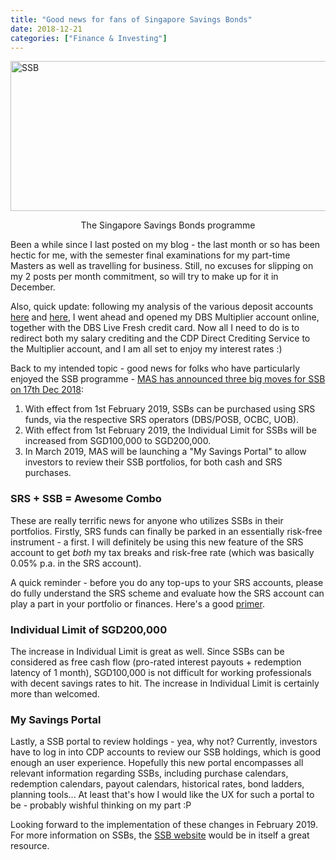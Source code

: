 ```yaml
---
title: "Good news for fans of Singapore Savings Bonds"
date: 2018-12-21
categories: ["Finance & Investing"]
---
```


<p><img class=" size-full wp-image-64 aligncenter" src="https://thestatsguyhome.files.wordpress.com/2018/12/SSB.jpg" alt="SSB" width="600" height="240"></p>
<p style="text-align:center;">The Singapore Savings Bonds programme</p>
<p>Been a while since I last posted on my blog - the last month or so has been hectic for me, with the semester final examinations for my part-time Masters as well as travelling for business. Still, no excuses for slipping on my 2 posts per month commitment, so will try to make up for it in December.</p>
<p>Also, quick update: following my analysis of the various deposit accounts <a href="http://thestatsguy.home.blog/2018/10/20/ocbc-360-interest-structure-changes-whats-the-impact-on-me-and-you-part-1/" target="_blank" rel="noopener noreferrer">here</a> and <a href="http://thestatsguy.home.blog/2018/11/04/ocbc-360-interest-structure-changes-whats-the-impact-on-me-and-you-part-2/" target="_blank" rel="noopener noreferrer">here</a>, I went ahead and opened my DBS Multiplier account online, together with the DBS Live Fresh credit card. Now all I need to do is to redirect both my salary crediting and the CDP Direct Crediting Service to the Multiplier account, and I am all set to enjoy my interest rates :)</p>
<p>Back to my intended topic - good news for folks who have particularly enjoyed the SSB programme - <a href="http://www.sgs.gov.sg/~/media/SGS/SGS%20Announcements%20pdf/SSB%20PDF/MAS%20Media%20Release%20on%20SSB%20Applications%20via%20SRS%20Funds.pdf" target="_blank" rel="noopener noreferrer">MAS has announced three big moves for SSB on 17th Dec 2018</a>:</p>
<ol>
<li>With effect from 1st February 2019, SSBs can be purchased using SRS funds, via the respective SRS operators (DBS/POSB, OCBC, UOB).</li>
<li>With effect from 1st February 2019, the Individual Limit for SSBs will be increased from SGD100,000 to SGD200,000.</li>
<li>In March 2019, MAS will be launching a "My Savings Portal" to allow investors to review their SSB portfolios, for both cash and SRS purchases.</li>
</ol>
<h3>SRS + SSB = Awesome Combo</h3>
<p>These are really terrific news for anyone who utilizes SSBs in their portfolios. Firstly, SRS funds can finally be parked in an essentially risk-free instrument - a first. I will definitely be using this new feature of the SRS account to get <em>both</em> my tax breaks and risk-free rate (which was basically 0.05% p.a. in the SRS account).</p>
<p>A quick reminder - before you do any top-ups to your SRS accounts, please do fully understand the SRS scheme and evaluate how the SRS account can play a part in your portfolio or finances. Here's a good&nbsp;<a href="https://dollarsandsense.sg/supplementary-retirement-scheme-4-things-need-understand-opening-srs-account/" target="_blank" rel="noopener noreferrer">primer</a>.</p>
<h3>Individual Limit of SGD200,000</h3>
<p>The increase in Individual Limit is great as well. Since SSBs can be considered as free cash flow (pro-rated interest payouts + redemption latency of 1 month), SGD100,000 is not difficult for working professionals with decent savings rates to hit. The increase in Individual Limit is certainly more than welcomed.</p>
<h3>My Savings Portal</h3>
<p>Lastly, a SSB portal to review holdings - yea, why not? Currently, investors have to log in into CDP accounts to review our SSB holdings, which is good enough an user experience. Hopefully this new portal encompasses all relevant information regarding SSBs, including purchase calendars, redemption calendars, payout calendars, historical rates, bond ladders, planning tools... At least that's how I would like the UX for such a portal to be - probably wishful thinking on my part :P</p>
<p>Looking forward to the implementation of these changes in February 2019. For more information on SSBs, the <a href="http://www.sgs.gov.sg/savingsbonds.aspx" target="_blank" rel="noopener noreferrer">SSB website</a> would be in itself a great resource.</p>